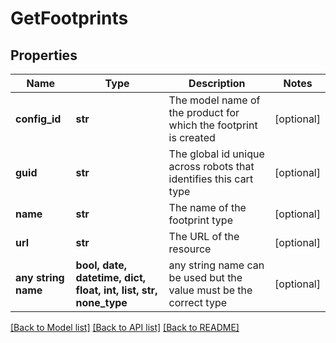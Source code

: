 # GetFootprints


## Properties
Name | Type | Description | Notes
------------ | ------------- | ------------- | -------------
**config_id** | **str** | The model name of the product for which the footprint is created | [optional] 
**guid** | **str** | The global id unique across robots that identifies this cart type | [optional] 
**name** | **str** | The name of the footprint type | [optional] 
**url** | **str** | The URL of the resource | [optional] 
**any string name** | **bool, date, datetime, dict, float, int, list, str, none_type** | any string name can be used but the value must be the correct type | [optional]

[[Back to Model list]](../README.md#documentation-for-models) [[Back to API list]](../README.md#documentation-for-api-endpoints) [[Back to README]](../README.md)


